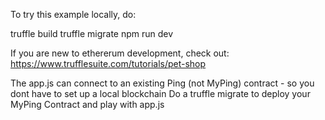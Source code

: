 To try this example locally, do: 

truffle build
truffle migrate
npm run dev

If you are new to ethererum development, check out: https://www.trufflesuite.com/tutorials/pet-shop 


The app.js can connect to an existing Ping (not MyPing) contract - so you dont have to set up a
local blockchain 
Do a truffle migrate to deploy your MyPing Contract and play with app.js



